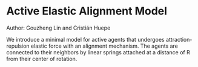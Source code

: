 

# Active Elastic Alignment Model

Author: Gouzheng Lin and Cristián Huepe

We introduce a minimal model for active agents that undergoes attraction-repulsion elastic force with an alignment mechanism. The agents are connected to their neighbors by linear springs attached at a distance of R from their center of rotation.
